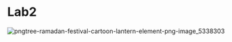 # Lab2



![pngtree-ramadan-festival-cartoon-lantern-element-png-image_5338303](https://user-images.githubusercontent.com/95422881/227737846-8c901f1c-87c1-45ff-b50c-0e8eeb38c712.jpg)
